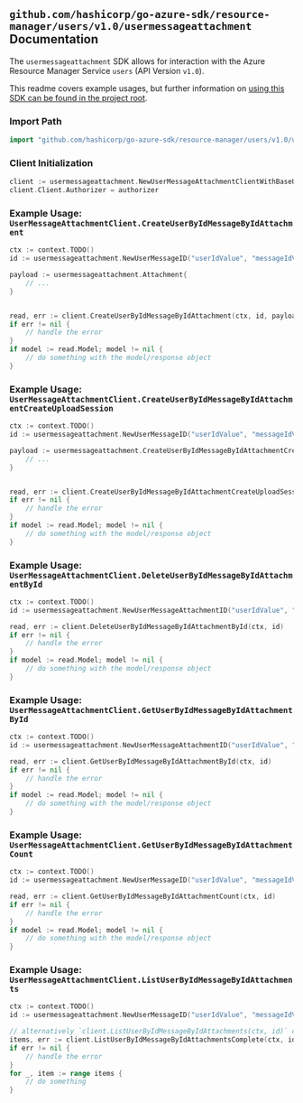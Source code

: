 
## `github.com/hashicorp/go-azure-sdk/resource-manager/users/v1.0/usermessageattachment` Documentation

The `usermessageattachment` SDK allows for interaction with the Azure Resource Manager Service `users` (API Version `v1.0`).

This readme covers example usages, but further information on [using this SDK can be found in the project root](https://github.com/hashicorp/go-azure-sdk/tree/main/docs).

### Import Path

```go
import "github.com/hashicorp/go-azure-sdk/resource-manager/users/v1.0/usermessageattachment"
```


### Client Initialization

```go
client := usermessageattachment.NewUserMessageAttachmentClientWithBaseURI("https://management.azure.com")
client.Client.Authorizer = authorizer
```


### Example Usage: `UserMessageAttachmentClient.CreateUserByIdMessageByIdAttachment`

```go
ctx := context.TODO()
id := usermessageattachment.NewUserMessageID("userIdValue", "messageIdValue")

payload := usermessageattachment.Attachment{
	// ...
}


read, err := client.CreateUserByIdMessageByIdAttachment(ctx, id, payload)
if err != nil {
	// handle the error
}
if model := read.Model; model != nil {
	// do something with the model/response object
}
```


### Example Usage: `UserMessageAttachmentClient.CreateUserByIdMessageByIdAttachmentCreateUploadSession`

```go
ctx := context.TODO()
id := usermessageattachment.NewUserMessageID("userIdValue", "messageIdValue")

payload := usermessageattachment.CreateUserByIdMessageByIdAttachmentCreateUploadSessionRequest{
	// ...
}


read, err := client.CreateUserByIdMessageByIdAttachmentCreateUploadSession(ctx, id, payload)
if err != nil {
	// handle the error
}
if model := read.Model; model != nil {
	// do something with the model/response object
}
```


### Example Usage: `UserMessageAttachmentClient.DeleteUserByIdMessageByIdAttachmentById`

```go
ctx := context.TODO()
id := usermessageattachment.NewUserMessageAttachmentID("userIdValue", "messageIdValue", "attachmentIdValue")

read, err := client.DeleteUserByIdMessageByIdAttachmentById(ctx, id)
if err != nil {
	// handle the error
}
if model := read.Model; model != nil {
	// do something with the model/response object
}
```


### Example Usage: `UserMessageAttachmentClient.GetUserByIdMessageByIdAttachmentById`

```go
ctx := context.TODO()
id := usermessageattachment.NewUserMessageAttachmentID("userIdValue", "messageIdValue", "attachmentIdValue")

read, err := client.GetUserByIdMessageByIdAttachmentById(ctx, id)
if err != nil {
	// handle the error
}
if model := read.Model; model != nil {
	// do something with the model/response object
}
```


### Example Usage: `UserMessageAttachmentClient.GetUserByIdMessageByIdAttachmentCount`

```go
ctx := context.TODO()
id := usermessageattachment.NewUserMessageID("userIdValue", "messageIdValue")

read, err := client.GetUserByIdMessageByIdAttachmentCount(ctx, id)
if err != nil {
	// handle the error
}
if model := read.Model; model != nil {
	// do something with the model/response object
}
```


### Example Usage: `UserMessageAttachmentClient.ListUserByIdMessageByIdAttachments`

```go
ctx := context.TODO()
id := usermessageattachment.NewUserMessageID("userIdValue", "messageIdValue")

// alternatively `client.ListUserByIdMessageByIdAttachments(ctx, id)` can be used to do batched pagination
items, err := client.ListUserByIdMessageByIdAttachmentsComplete(ctx, id)
if err != nil {
	// handle the error
}
for _, item := range items {
	// do something
}
```

